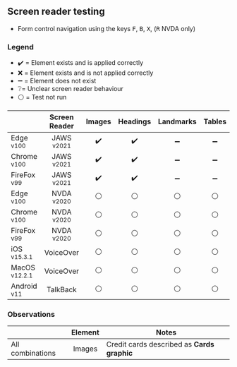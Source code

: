 ## Screen reader testing
- Form control navigation using the keys <kbd>F</kbd>, <kbd>B</kbd>, <kbd>X</kbd>, (<kbd>R</kbd> NVDA only)

### Legend
- :heavy_check_mark: = Element exists and is applied correctly
- :x: = Element exists and is not applied correctly
- :heavy_minus_sign: = Element does not exist
- :grey_question:= Unclear screen reader behaviour
- :white_circle: = Test not run

|   |Screen Reader   | Images | Headings  |Landmarks   |Tables   | Lists |Links |Form Controls |
|---|:-:|:-:|:-:|:-:|:-:|:-:|:-:|:-:|
| Edge <sup>v100</sup> 		| JAWS <sup>v2021</sup> 	| :heavy_check_mark:  | :heavy_check_mark:  | :heavy_minus_sign:  | :heavy_minus_sign: | :heavy_check_mark:  | :heavy_check_mark:  | :heavy_check_mark:   |
| Chrome <sup>v100</sup> 	| JAWS <sup>v2021</sup>  	| :heavy_check_mark:  | :heavy_check_mark:  | :heavy_minus_sign:  | :heavy_minus_sign:  | :heavy_check_mark:   | :heavy_check_mark:  | :heavy_check_mark:   |
| FireFox <sup>v99</sup> 	| JAWS <sup>v2021</sup>   	| :heavy_check_mark:  | :heavy_check_mark:  | :heavy_minus_sign:  | :heavy_minus_sign:  | :heavy_check_mark:   | :heavy_check_mark:  | :heavy_check_mark:  |
| Edge <sup>v100</sup> 		| NVDA <sup>v2020</sup> 	| :white_circle:  | :white_circle:  | :white_circle:  | :white_circle:  | :white_circle:  | :white_circle: | :white_circle:  |
| Chrome <sup>v100</sup> 	| NVDA <sup>v2020</sup>  	| :white_circle:  | :white_circle:  | :white_circle: | :white_circle:  | :white_circle:  | :white_circle:  | :white_circle:  |
| FireFox <sup>v99</sup> 	| NVDA <sup>v2020</sup>   	| :white_circle:  | :white_circle:  | :white_circle:  | :white_circle:   | :white_circle:  | :white_circle:  |:white_circle:  |
| iOS <sup>v15.3.1</sup> 	| VoiceOver 				| :white_circle:  | :white_circle:  | :white_circle:  | :white_circle:  | :white_circle: | :white_circle:  | :white_circle:   |
| MacOS <sup>v12.2.1</sup> 	| VoiceOver  				|:white_circle:  | :white_circle:   | :white_circle:   | :white_circle: | :white_circle:   | :white_circle:   | :white_circle:  |
| Android <sup>v11</sup> 	| TalkBack 					| :white_circle:  | :white_circle:  | :white_circle: | :white_circle:  | :white_circle:  |:white_circle:  | :white_circle:  |

### Observations
|  | Element  | Notes |
|---|:-:|---|
All combinations | Images | Credit cards described as **Cards graphic**
